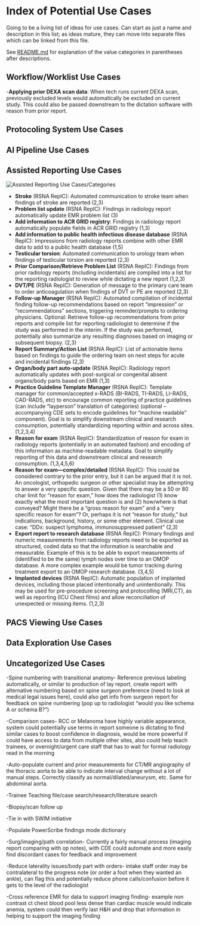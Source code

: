# Index of Potential Use Cases

Going to be a living list of ideas for use cases. Can start as just a name and description in this list; as ideas mature, they can move into separate files which can be linked from this file. 

See [README.md](README.md) for explanation of the value categories in parentheses after descriptions.

## Workflow/Worklist Use Cases
-**Applying prior DEXA scan data**: When tech runs current DEXA scan, previously excluded levels would automatically be excluded on current study.  This could also be passed downstream to the dictation software with reason from prior report.

## Protocoling System Use Cases

## AI Pipeline Use Cases

## Assisted Reporting Use Cases

![Assisted Reporting Use Cases/Categories](assets/image.png)

- **Stroke** (RSNA RepIC): Automated communication to stroke team when findings of stroke are reported (2,3)
- **Problem list update** (RSNA RepIC): Findings in radiology report automatically update EMR problem list (3)
- **Add information to ACR GRID registry**: Findings in radiology report automatically populate fields in ACR GRID registry (1,3)
- **Add information to public health infectious disease database** (RSNA RepIC): Impressions from radiology reports combine with other EMR data to add to a public health database (1,5)
- **Testicular torsion**: Automated communication to urology team when findings of testicular torsion are reported (2,3)
- **Prior Comparison/Retrieve Problem List** (RSNA RepIC): Findings from prior radiology reports (including incidentals) are compiled into a list for the reporting radiologist to review while dictating a new report (1,2,3)
- **DVT/PE** (RSNA RepIC): Generation of message to the primary care team to order anticoagulation when findings of DVT or PE are reported (2,3)
- **Follow-up Manager** (RSNA RepIC): Automated compilation of incidental finding follow-up recommendations based on report “impression” or “recommendations” sections, triggering reminder/prompts to ordering physicians. Optional: Retrieve follow-up recommendations from prior reports and compile list for reporting radiologist to determine if the study was performed in the interim. If the study was performed, potentially also summarize any resulting diagnoses based on imaging or subsequent biopsy. (2,3)
- **Report Summary/Action List** (RSNA RepIC): List of actionable items based on findings to guide the ordering team on next steps for acute and incidental findings (2,3)
- **Organ/body part auto-update** (RSNA RepIC): Radiology report automatically updates with post-surgical or congenital absent organs/body parts based on EMR (1,3)
- **Practice Guideline Template Manager** (RSNA RepIC): Template manager for common/accepted x-RADS (BI-RADS, TI-RADS, LI-RADS, CAD-RADS, etc) to encourage common reporting of practice guidelines (can include “layperson” translation of categories) (optional – accompanying CDE sets to encode guidelines for “machine readable” component). Goal is to simplify downstream clinical and research consumption, potentially standardizing reporting within and across sites. (1,2,3,4)
- **Reason for exam** (RSNA RepIC): Standardization of reason for exam in radiology reports (potentially in an automated fashion) and encoding of this information as machine-readable metadata. Goal to simplify reporting of this data and downstream clinical and research consumption. (1,3,4,5,6)
- **Reason for exam—complex/detailed** (RSNA RepIC): This could be considered contrary to the prior entry, but it can be argued that it is not. An oncologist, orthopedic surgeon or other specialist may be attempting to answer a very specific question. Given that there may be a 50 or 80 char limit for “reason for exam,” how does the radiologist (1) know exactly what the most important question is and (2) how/where is that conveyed? Might there be a “gross reason for exam” and a “very specific reason for exam”? Or, perhaps it is not “reason for study,” but indications, background, history, or some other element. Clinical use case: “DDx: suspect lymphoma, immunosuppressed patient” (2,3)
- **Export report to research database** (RSNA RepIC): Primary findings and numeric measurements from radiology reports need to be exported as structured, coded data so that the information is searchable and measurable. Example of this is to be able to export measurements of (identified to be the same) lymph nodes over time to an OMOP database. A more complex example would be tumor tracking during treatment export to an OMOP research database. (3,4,5)
- **Implanted devices** (RSNA RepIC): Automatic population of implanted devices, including those placed intentionally and unintentionally. This may be used for pre-procedure screening and protocolling (MRI,CT), as well as reporting (ICU Chest films) and allow reconciliation of unexpected or missing items. (1,2,3)

## PACS Viewing Use Cases

## Data Exploration Use Cases

## Uncategorized Use Cases
-Spine numbering with transitional anatomy- Reference previous labeling automatically, or similar to production of lay report, create report with alternative numbering based on spine surgeon preference (need to look at medical legal issues here), could also get info from surgeon report for feedback on spine numbering (pop up to radiologist “would you like schema A or schema B?”)

-Comparison cases- RCC or Melanoma have highly variable appearance, system could potentially use terms in report someone is dictating to find similar cases to boost confidence in diagnosis, would be more powerful if could have access to data from multiple other sites, also could help teach trainees, or overnight/urgent care staff that has to wait for formal radiology read in the morning

-Auto-populate current and prior measurements for CT/MR angiography of the thoracic aorta to be able to indicate interval change without a lot of manual steps. Correctly classify as normal/dilated/aneurysm, etc. Same for abdominal aorta.

-Trainee Teaching file/case search/research/literature search

-Biopsy/scan follow up

-Tie in with SWIM initiative

-Populate PowerScribe findings mode dictionary 

-Surg/imaging/path correlation- Currently a fairly manual process (imaging report comparing with op notes), with CDE could automate and more easily find discordant cases for feedback and improvement

-Reduce laterality issues/body part with orders- intake staff order may be contralateral to the progress note (or order a foot when they wanted an ankle), can flag this and potentially reduce phone calls/confusion before it gets to the level of the radiologist

-Cross reference EMR for data to support imaging finding- example non contrast ct chest blood pool less dense than cardiac muscle would indicate anemia, system could then verify last H&H and drop that information in helping to support the imaging finding

